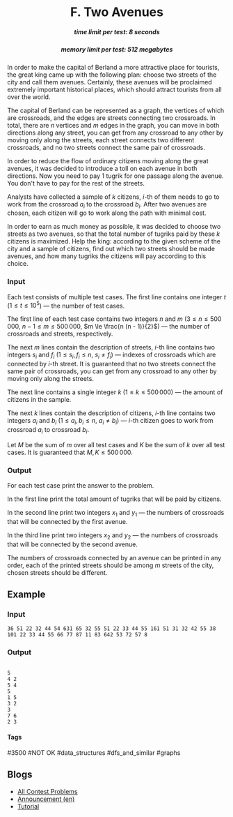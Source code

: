 <h1 style='text-align: center;'> F. Two Avenues</h1>

<h5 style='text-align: center;'>time limit per test: 8 seconds</h5>
<h5 style='text-align: center;'>memory limit per test: 512 megabytes</h5>

In order to make the capital of Berland a more attractive place for tourists, the great king came up with the following plan: choose two streets of the city and call them avenues. Certainly, these avenues will be proclaimed extremely important historical places, which should attract tourists from all over the world.

The capital of Berland can be represented as a graph, the vertices of which are crossroads, and the edges are streets connecting two crossroads. In total, there are $n$ vertices and $m$ edges in the graph, you can move in both directions along any street, you can get from any crossroad to any other by moving only along the streets, each street connects two different crossroads, and no two streets connect the same pair of crossroads.

In order to reduce the flow of ordinary citizens moving along the great avenues, it was decided to introduce a toll on each avenue in both directions. Now you need to pay $1$ tugrik for one passage along the avenue. You don't have to pay for the rest of the streets.

Analysts have collected a sample of $k$ citizens, $i$-th of them needs to go to work from the crossroad $a_i$ to the crossroad $b_i$. After two avenues are chosen, each citizen will go to work along the path with minimal cost.

In order to earn as much money as possible, it was decided to choose two streets as two avenues, so that the total number of tugriks paid by these $k$ citizens is maximized. Help the king: according to the given scheme of the city and a sample of citizens, find out which two streets should be made avenues, and how many tugriks the citizens will pay according to this choice.

### Input

Each test consists of multiple test cases. The first line contains one integer $t$ ($1 \leq t \leq 10^5$) — the number of test cases.

The first line of each test case contains two integers $n$ and $m$ ($3 \leq n \leq 500\,000$, $n - 1 \leq m \leq 500\,000$, $m \le \frac{n (n - 1)}{2}$) — the number of crossroads and streets, respectively.

The next $m$ lines contain the description of streets, $i$-th line contains two integers $s_i$ and $f_i$ ($1 \leq s_i, f_i \leq n$, $s_i \neq f_i$) — indexes of crossroads which are connected by $i$-th street. It is guaranteed that no two streets connect the same pair of crossroads, you can get from any crossroad to any other by moving only along the streets.

The next line contains a single integer $k$ ($1 \leq k \leq 500\,000$) — the amount of citizens in the sample.

The next $k$ lines contain the description of citizens, $i$-th line contains two integers $a_i$ and $b_i$ ($1 \leq a_i, b_i \leq n$, $a_i \neq b_i$) — $i$-th citizen goes to work from crossroad $a_i$ to crossroad $b_i$.

Let $M$ be the sum of $m$ over all test cases and $K$ be the sum of $k$ over all test cases. It is guaranteed that $M, K \le 500\,000$.

### Output

For each test case print the answer to the problem.

In the first line print the total amount of tugriks that will be paid by citizens.

In the second line print two integers $x_1$ and $y_1$ — the numbers of crossroads that will be connected by the first avenue.

In the third line print two integers $x_2$ and $y_2$ — the numbers of crossroads that will be connected by the second avenue.

The numbers of crossroads connected by an avenue can be printed in any order, each of the printed streets should be among $m$ streets of the city, chosen streets should be different.

## Example

### Input


```text
36 51 22 32 44 54 631 65 32 55 51 22 33 44 55 161 51 31 32 42 55 38 101 22 33 44 55 66 77 87 11 83 642 53 72 57 8
```
### Output

```text

5
4 2
5 4
5
1 5
3 2
3
7 6
2 3

```


#### Tags 

#3500 #NOT OK #data_structures #dfs_and_similar #graphs 

## Blogs
- [All Contest Problems](../Codeforces_Round_775_(Div._1,_based_on_Moscow_Open_Olympiad_in_Informatics).md)
- [Announcement (en)](../blogs/Announcement_(en).md)
- [Tutorial](../blogs/Tutorial.md)
